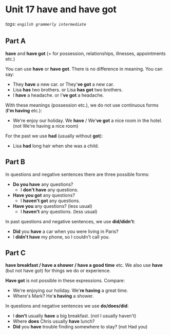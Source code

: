 # Unit 17 have and have got
###### tags: `engilsh grammerly intermediate`

## Part A 
**have** and **have got** (= for possession, relationships, illnesses, appointments etc.)

You can use **have** or **have got**. There is no difference in meaning. You can say:
- They **have** a new car. or They'**ve got** a new car.
- Lisa **has** two brothers. or Lisa **has got** two brothers.
- I **have** a headache. or I'**ve got** a headache.

With these meanings (possession etc.), we do not use continuous forms (**I'm having** etc.):
- We're enjoy our holiday. We **have** / We'**ve got** a nice room in the hotel. (not We're having a nice room)

For the past we use **had** (usually without **got**):
- Lisa **had** long hair when she was a child.

## Part B
In questions and negative sentences there are three possible forms:
- **Do you have** any questions?
    - I **don't have** any questions.
- **Have you got** any questions?
    - I **haven't got** any questions.
- **Have you** any questions? (less usual)
    - I **haven't** any questions. (less usual)

In past questions and negative sentences, we use **did/didn't**:
- **Did** you **have** a car when you were living in Paris?
- I **didn't have** my phone, so I couldn't call you.

## Part C
**have breakfast / have a shower / have a good time** etc.
We also use **have** (but not have got) for things we do or experience.

**Have got** is not possible in these expressions. Compare:
- We're enjoying our holiday. We'**re having** a great time.
- Where's Mark? He'**s having** a shower.

In questions and negative sentences we use **do/does/did**:
- I **don't** usually **have** a big breakfast. (not I usually haven't)
- Where **does** Chris usually **have** lunch?
- **Did** you **have** trouble finding somewhere to stay? (not Had you)


